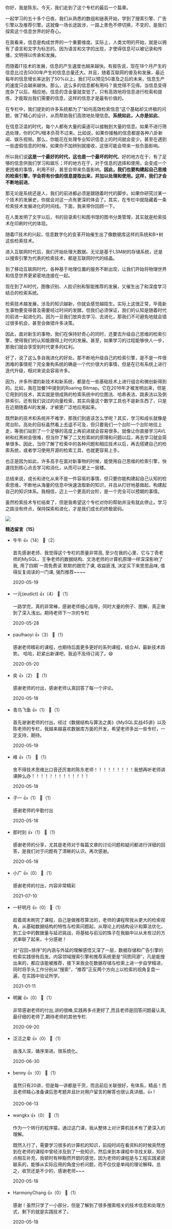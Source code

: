 你好，我是陈东。今天，我们走到了这个专栏的最后一个篇章。

一起学习的五十多个日夜，我们从熟悉的数组和链表开始，学到了搜索引擎、广告引擎以及推荐引擎。这就像一场长途跋涉，一路上景色不停切换，不变的，是我们探索这个信息世界的好奇心。

在我看来，信息是构成世界的一个重要维度。实际上，人类文明的开始，就是以拥有了语言和文字为标志的。因为语言和文字的出现，才使得信息可以被记录和传播，文明得以传承和发展。

而随着IT技术的发展，信息的产生速度也越来越快。有报告说，现在18个月产生的信息比过去5000年产生的信息总量还大。并且，随着互联网的普及和发展，最近每年的信息增长率达到了50%以上。我们可以预见5G普及之后的未来，信息生产的速度只会越来越快。那么，这么多的信息都有用吗？我觉得不见得。当信息变得庞杂了以后，相应地，信息的含金量就变低了。只有高效地将信息进行检索和提炼，才能取出我们需要的信息，这样的信息才是最有价值的。

在专栏中，我们提到的许多系统都为了“如何高效检索信息”这个基础却又终极的问题，做了精心的设计，从而帮助我们高效地处理信息。**系统如此，人亦是如此**。

在信息泛滥的时代，每个人都有大量的渠道可以接触到大量的信息。如果不进行筛选处理，你的CPU根本负荷不过来。比如说，如果你接触的信息都是各种八卦新闻、娱乐视频。那么，你能花在处理专业知识信息上的时间就会变少。甚至在遇到一些虚假信息的时候，如果你不加辨别就接收，这很可能会带来一些负面影响。

所以我们说**这是一个最好的时代，这也是一个最坏的时代**。好的地方在于，有了足够的信息供我们学习和娱乐；坏的地方在于，对于信息的选择和使用，会变成一个更困难的事情，利用不好，甚至会带来负面影响。**因此，我们也要构建起自己思维的检索引擎，学会将有价值的信息提取出来，并加以处理和使用。这样，我们才会不断地前进**。

那无论是系统还是人，我们的前进都必须是跟随着时代的脚步。如果你研究过某一个技术的发展史，你就会对这一点有更深的体会了。其实，在专栏中就隐藏着一条检索技术发展进化的时间线。下面，我来带你回顾一下。

在人类发明了文字以后，书的目录索引和图书馆的图书分类管理，其实就是检索技术在印刷时代的体现。

随着IT技术的兴起，信息数字化的变革开始催生出了像数据库这样的系统和B+树这些检索技术。

进入互联网时代后，我们开始处理大数据。无论是基于LSM树的存储系统，还是以搜索引擎为代表的检索技术，都是互联网时代的结晶。

到了移动互联网时代，各种基于地理位置的服务不断出现，让我们开始将物理世界和信息世界更紧密地连接在一起。

现在到了AI时代，图像识别、人脸识别和智能推荐的发展，又催生出了和深度学习结合的检索系统。

检索技术越发展，涉及的知识越新，你就会感觉越陌生。实际上这很正常，毕竟新生事物要变得普及需要经过时间的发酵。但我们必须保证，我们的认知是随着时代的前进一起进化的。因为一旦我们放弃去学习、去进化，那我们不可避免地就会错过很多机会，甚至会做错许多决策。

因此，面对新生的事物，我们在保持好奇心的同时，还要去升级自己思维的检索引擎，使得我们的认知能跟得上时代的发展。甚至，如果学习的过程能够快人一步，那我们就会享受到时代更多的红利。

好了，说了这么多自我进化的好处。那不断地升级自己的检索引擎，是不是一件很困难的事情呢？完全重构系统的确是一个代价很大的事情，但是在已有系统上进行迭代升级，相对来说会容易许多。

因为，许多所谓的新技术和新系统，都是在一些基础技术上进行组合和微创新得到的。比如，我在加餐1中提到的Roaring Bitmap。它在2016年才被发明出来，但是它用到的技术，其实就是很成熟的检索系统中的位图法、哈希表法、跳表法以及倒排索引。还有我们说过的向量检索，其实向量这个数学工具也不是新东西了，只是在近期随着AI的发展，才被更广泛地应用起来。

既然新的技术和系统并不难学，那我们到底该怎么学呢？其实，学习和成长就像是爬台阶。高处的目标虽然看上去遥不可及，但只要我们一个台阶一个台阶地往上走，等我们站到了一个足够的高度上再前进就会容易很多。就像让你直接学习AVL树和红黑树会很难，但当你了解了二叉检索树的原理和问题以后，再去学习就会简单很多。因此，当你了解了检索中的各种问题和相应技术以后，再去搭建自己的检索系统，或者学习使用开源的检索工具，也就更容易上手。

也正是因为如此，许多高手在面对新事物的时候，能使用自己思维的检索引擎，快速找到核心点去学习和消化，从而可以更上一层楼。

总结来说，成长和进化从来不是一件容易的事情，但只要你能构建起自己认知的检索思维，不断地从海量的信息中快速汲取新的知识，并且从打好地基做起，构建起自己的知识体系。我相信，迈上一个更高的台阶，是一个完全可以预期的事情。

虽然检索技术专栏结束了，但是我希望这个专栏对你的帮助并没有就此停止。学习之路没有终点，保持探索和进化，才是我们成长的终极密码。

[![](https://static001.geekbang.org/resource/image/a7/0b/a7ff072d8c6648b327824882fedc1e0b.jpg?wh=1142%2A801)](https://jinshuju.net/f/Rrc1Tx)
<div><strong>精选留言（15）</strong></div><ul>
<li><span>牛牛</span> 👍（14） 💬（2）<p>首先感谢老师、我觉得这个专栏的质量非常高, 至少在我的心里、它与丁奇老师的MySQL、王争老师的数据结构、文浩老师的计算机原理一样深深影响了我, 用了四期`一周免费读`默默的跟完了课, 收益匪浅, 决定买下来思思品味, 值得反复阅读的一门课, 强烈推荐~~~~</p>2020-05-19</li><br/><li><span>一元(eudict)</span> 👍（4） 💬（1）<p>一路学完，真的非常棒，感谢老师细心指导。同时大量的例子、图解，真正做到了深入浅出。期待老师下一次的专栏</p>2020-05-28</li><br/><li><span>paulhaoyi</span> 👍（3） 💬（1）<p>感谢老师精彩的课程，也期待后面更多更好的系列课程，结合AI，最新技术趋势。
哈哈，赶紧出新课吧，我迫不及待订阅了。😄</p>2020-05-20</li><br/><li><span>奕</span> 👍（2） 💬（1）<p>感谢老师的付出，感谢老师认真回答了每一个评论。</p>2020-05-18</li><br/><li><span>青鸟飞鱼</span> 👍（1） 💬（1）<p>首先谢谢老师的付出，经过《数据结构与算法之美》《MySQL实战45讲》以及陈老师的专栏，我越来越喜欢数据库方面的开发，希望老师多出一些专栏，一定支持，期待。</p>2020-05-19</li><br/><li><span>峰</span> 👍（1） 💬（1）<p>舍不得技术思维比口音还厉害的陈东老师！！！！！！！！！我想再听老师讲课肿么办！！！！！！！！！！！！！</p>2020-05-18</li><br/><li><span>子一</span> 👍（1） 💬（1）<p>感谢老师的辛勤付出</p>2020-05-18</li><br/><li><span>那时刻</span> 👍（1） 💬（1）<p>感谢老师的分享，尤其是老师对于每篇文章的讨论问题和疑问都进行详细的回答，是我们对于问题有了清晰的认识。再次感谢。</p>2020-05-18</li><br/><li><span>小广</span> 👍（0） 💬（1）<p>感谢老师的付出，内容非常精彩</p>2021-07-10</li><br/><li><span>一轩明月</span> 👍（0） 💬（1）<p>趁着周末刷完了课程，自己是做推荐算法的，老师的课程帮我从更大的检索视角，从基础数据结构的特性与检索问题起，从理论上的结构设计和算法优化，到工业中的数据量与延迟挑战，将基础与前沿的珠子在我脑中以从未有过的方式串联了起来，十分感谢！

对“召回+排序”的内涵与外延的理解感悟又深了一层，数据存储和广告引擎的检索实践很有启发。内容领域搜索引擎和推荐系统更是“同质同源”，凡是能搜出来的，都应该能被推荐，接下来我会在数据存储与检索上进一步自学精进，同时将手头工作分别从“搜索”，“推荐”正反两个方向上以检索的视角复盘一遍，在实践中验证所学。</p>2021-01-11</li><br/><li><span>明翼</span> 👍（0） 💬（1）<p>非常感谢老师的付出,讲的很棒,实践再多点更好了,而且老师是回答问题最认真,最仔细的老师了,期待老师的其他专栏.</p>2020-09-20</li><br/><li><span>泛泛之辈</span> 👍（0） 💬（1）<p>由浅入深，循序渐进。很系统化。</p>2020-06-30</li><br/><li><span>benny</span> 👍（0） 💬（1）<p>虽然只有20讲，但是每一讲都是干货，而且前后关联很好，有体系，精品！而且老师精心准备课后思考题并且针对用户留言的解答也很认真详细，👍！</p>2020-06-13</li><br/><li><span>wangkx</span> 👍（0） 💬（1）<p>作为一个转行的程序猿，通过这门课，我从整体上对计算机技术有了更深入的理解。

既然入行了，需要学习很多的计算机的知识，前段时间在看资料的时候突然想到在老师的课程中曾经涉及到了一些知识，然后来到本课程中寻找关联，知识点相互补充，我顿时有种豁然开朗的感觉。因为老师的课程是与工程实践紧密联系的，能够从实际应用的角度分析问题，而不仅仅是单纯的理论解释。总之，收货还是不少的，感谢老师~~~</p>2020-05-18</li><br/><li><span>HarmonyChang</span> 👍（0） 💬（1）<p>感谢！虽然只学了一小部分，但是了解到了很多搜索相关的技术信息和处理方式，剩下的就是实践技术了。</p>2020-05-18</li><br/>
</ul>